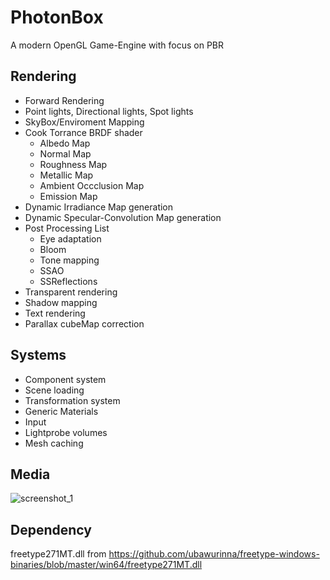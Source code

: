 # PhotonBox
A modern OpenGL Game-Engine with focus on PBR

## Rendering 
- Forward Rendering
- Point lights, Directional lights, Spot lights
- SkyBox/Enviroment Mapping
- Cook Torrance BRDF shader
  - Albedo Map
  - Normal Map
  - Roughness Map
  - Metallic Map
  - Ambient Occclusion Map
  - Emission Map
- Dynamic Irradiance Map generation
- Dynamic Specular-Convolution Map generation
- Post Processing List
  - Eye adaptation
  - Bloom
  - Tone mapping
  - SSAO
  - SSReflections
- Transparent rendering
- Shadow mapping
- Text rendering
- Parallax cubeMap correction
  
## Systems
- Component system
- Scene loading
- Transformation system
- Generic Materials
- Input
- Lightprobe volumes
- Mesh caching

## Media

![screenshot_1](https://user-images.githubusercontent.com/7956606/35122763-2d3a2934-fca0-11e7-8f38-552fcc106b7e.png)

## Dependency
freetype271MT.dll from
https://github.com/ubawurinna/freetype-windows-binaries/blob/master/win64/freetype271MT.dll
